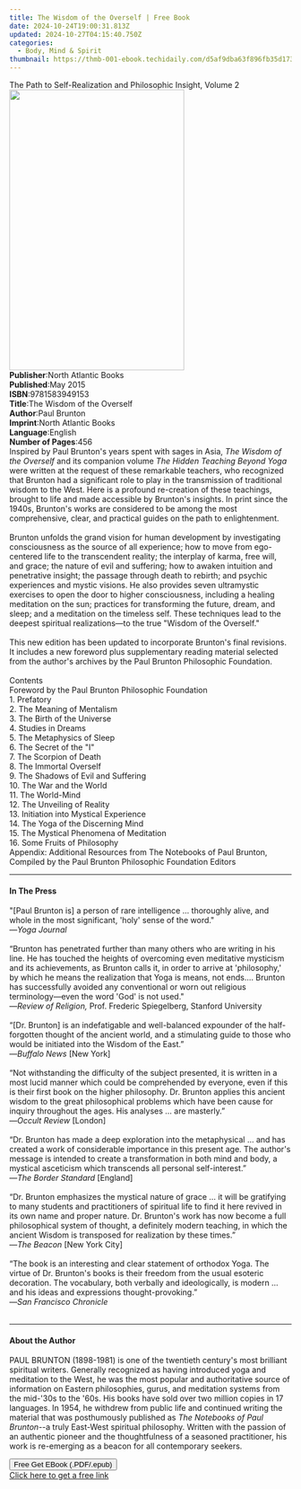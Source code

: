 ```yaml
---
title: The Wisdom of the Overself | Free Book
date: 2024-10-24T19:00:31.813Z
updated: 2024-10-27T04:15:40.750Z
categories:
  - Body, Mind & Spirit
thumbnail: https://thmb-001-ebook.techidaily.com/d5af9dba63f896fb35d17396c8670e1bda30819f59ae7c847ea782608ee68100.jpg
---
```

<main id="book-container">
  <div class="flex flex-col">
    <div class="book-brief flex-1 py-6 px-4 sm:p-6 md:py-10 md:px-8">
      <!-- brief-->
      <div class="book-brief-main">
        The Path to Self-Realization and Philosophic Insight, Volume 2
      </div>
    </div>
    <div
      class="book-meta-info flex-1 grid gap-4 col-start-1 col-end-3 row-start-1 sm:mb-6 sm:grid-cols-4 lg:gap-6 lg:col-start-2 lg:row-end-6 lg:row-span-6 lg:mb-0"
    >
      <div
        class="book-meta-info-left place-content-center mt-4 p-4 text-sm leading-6 col-start-2 col-span-2 dark:text-slate-400"
      >
        <img
          class="w-full h-500 object-cover rounded-lg sm:h-255 sm:col-span-2 lg:col-span-full"
          src="https://img-001-ebook.techidaily.com/d44ad3338b869e2a596c4cd5aa2db4e0fd5288d1a04b19e5b9587076802ca5fd.jpg"
          alt=""
          width="312"
          height="500"
        />
      </div>
      <div
        class="book-meta-info-right mt-2 col-start-1 row-start-2 col-span-3 self-center"
      >
        <!-- meta data  -->
        <div class="flex flex-col px-4 md:px-8">
          <div class="flex-1">
            <strong>Publisher</strong>:<span class="px-2"
              >North Atlantic Books</span
            >
          </div>
          <div class="flex-1">
            <strong>Published</strong>:<span class="px-2">May 2015</span>
          </div>
          <div class="flex-1">
            <strong>ISBN</strong>:<span class="px-2">9781583949153</span>
          </div>
          <div class="flex-1">
            <strong>Title</strong>:<span class="px-2"
              >The Wisdom of the Overself</span
            >
          </div>
          <div class="flex-1">
            <strong>Author</strong>:<span class="px-2">Paul Brunton</span>
          </div>
          <div class="flex-1">
            <strong>Imprint</strong>:<span class="px-2"
              >North Atlantic Books</span
            >
          </div>
          <div class="flex-1">
            <strong>Language</strong>:<span class="px-2">English</span>
          </div>
          <div class="flex-1">
            <strong>Number of Pages</strong>:<span class="px-2">456</span>
          </div>
        </div>
      </div>
    </div>
    <div class="book-description flex-1 py-6 px-4 sm:p-6 md:py-10 md:px-8">
      <div class="book-description-main">
        <div accordion-content="" id="description">
          Inspired by Paul Brunton's years spent with sages in Asia,
          <i>The Wisdom of the Overself&nbsp;</i>and its companion
          volume&nbsp;<i>The Hidden Teaching Beyond Yoga </i>were written at the
          request of these remarkable teachers, who recognized that Brunton had
          a significant role to play in the transmission of traditional wisdom
          to the West. Here&nbsp;is a profound re-creation of these teachings,
          brought to life and made accessible by Brunton's insights. In print
          since the 1940s, Brunton's works are considered to be among the most
          comprehensive, clear, and practical guides on the path to
          enlightenment.&nbsp;<br /><br />Brunton unfolds the grand vision for
          human development by investigating consciousness as the source of all
          experience; how to move from ego-centered life to the transcendent
          reality; the interplay of karma, free will, and grace; the nature of
          evil and suffering; how to awaken intuition and penetrative insight;
          the passage through death to rebirth; and psychic experiences and
          mystic visions. He also provides seven ultramystic exercises to open
          the door to higher consciousness, including a healing meditation on
          the sun; practices for transforming the future, dream, and sleep; and
          a meditation on the timeless self. These techniques lead to the
          deepest spiritual realizations—to the true "Wisdom of the
          Overself."<br /><br />This new edition has been updated to incorporate
          Brunton's final revisions. It includes a new foreword plus
          supplementary reading material selected from the author's archives by
          the Paul Brunton Philosophic Foundation.<br /><br />Contents<br />Foreword
          by the Paul Brunton Philosophic Foundation <br />1. Prefatory <br />2.
          The Meaning of Mentalism <br />3. The Birth of the Universe<br />4.
          Studies in Dreams<br />5. The Metaphysics of Sleep<br />6. The Secret
          of the "I"<br />7. The Scorpion of Death<br />8. The Immortal Overself
          <br />9. The Shadows of Evil and Suffering<br />10. The War and the
          World<br />11. The World-Mind<br />12. The Unveiling of Reality
          <br />13. Initiation into Mystical Experience <br />14. The Yoga of
          the Discerning Mind <br />15. The Mystical Phenomena of Meditation
          <br />16. Some Fruits of Philosophy<br />Appendix: Additional
          Resources from The Notebooks of Paul Brunton, Compiled by the Paul
          Brunton Philosophic Foundation Editors
        </div>
        <div class="accordion-fader"></div>
      </div>
    </div>
    <div class="book-excerpts flex-1 py-6 px-4 sm:p-6 md:py-10 md:px-8">
      <!-- excerpts-->
      <div class="book-excerpts-main">
        <hr />
        <h4 class="placeholder placeholder-heading">
          <span>In The Press</span>
        </h4>
        <p>
          "[Paul Brunton is] a person of rare intelligence ... thoroughly alive,
          and whole in the most significant, 'holy' sense of the word."<br />
          —<i>Yoga Journal</i>&nbsp;<br /><br />“Brunton has penetrated further
          than many others who are writing in his line. He has touched the
          heights of overcoming even meditative mysticism and its achievements,
          as Brunton calls it, in order to arrive at 'philosophy,' by which he
          means the realization that Yoga is means, not ends.… Brunton has
          successfully avoided any conventional or worn out religious
          terminology—even the word 'God' is not used."<br />—<i
            >Review of Religion,</i
          >
          Prof. Frederic Spiegelberg, Stanford University<br />
          &nbsp;<br />
          “[Dr. Brunton] is an indefatigable and well-balanced expounder of the
          half-forgotten thought of the ancient world, and a stimulating guide
          to those who would be initiated into the Wisdom of the East.”<br />—<i
            >Buffalo News</i
          >
          [New York]<br />
          &nbsp;<br />
          “Not withstanding the difficulty of the subject presented, it is
          written in a most lucid manner which could be comprehended by
          everyone, even if this is their first book on the higher philosophy.
          Dr. Brunton applies this ancient wisdom to the great philosophical
          problems which have been cause for inquiry throughout the ages. His
          analyses … are masterly.”<br />—<i>Occult Review</i> [London]<br />
          &nbsp;<br />
          “Dr. Brunton has made a deep exploration into the metaphysical … and
          has created a work of considerable importance in this present age. The
          author's message is intended to create a transformation in both mind
          and body, a mystical asceticism which transcends all personal
          self-interest.”<br />—<i>The Border Standard</i> [England]<br />
          &nbsp;<br />
          “Dr. Brunton emphasizes the mystical nature of grace … it will be
          gratifying to many students and practitioners of spiritual life to
          find it here revived in its own name and proper nature. Dr. Brunton's
          work has now become a full philosophical system of thought, a
          definitely modern teaching, in which the ancient Wisdom is transposed
          for realization by these times.”<br />—<i>The Beacon</i> [New York
          City]<br />
          &nbsp;<br />
          “The book is an interesting and clear statement of orthodox Yoga. The
          virtue of Dr. Brunton's books is their freedom from the usual esoteric
          decoration. The vocabulary, both verbally and ideologically, is modern
          … and his ideas and expressions thought-provoking.”<br />—<i
            >San Francisco Chronicle</i
          ><br /><i><br /></i>
        </p>
      </div>
    </div>
    <div class="book-about-author flex-1 py-6 px-4 sm:p-6 md:py-10 md:px-8">
      <!-- about author-->
      <div class="book-main-author-main">
        <hr />
        <h4 class="placeholder placeholder-heading">
          <span>About the Author</span>
        </h4>
        <p>
          PAUL BRUNTON (1898-1981) is one of the twentieth century's most
          brilliant spiritual writers. Generally recognized as having introduced
          yoga and meditation to the West, he was the most popular and
          authoritative source of information on Eastern philosophies, gurus,
          and meditation systems from the mid-'30s to the '60s. His books have
          sold over two million copies in 17 languages.&nbsp;In 1954, he
          withdrew from public life and continued writing the material that was
          posthumously published as&nbsp;<i>The Notebooks of Paul Brunton</i>--a
          truly East-West spiritual philosophy. Written with the passion of an
          authentic pioneer and the thoughtfulness of a seasoned practitioner,
          his work is re-emerging as a beacon for all contemporary seekers.
        </p>
      </div>
    </div>
    <div class="book-free-get flex-1 py-6 px-4 sm:p-6 md:py-10 md:px-8">
      <button
        id="btn-free-get"
        class="bg-blue-500 hover:bg-blue-700 text-white font-bold py-2 px-4 rounded"
      >
        Free Get EBook (.PDF/.epub)
      </button>
      <div id="countdown-display" class="px-2 text-lg mt-2"></div>
      <a
        id="free-link"
        class="hidden bg-blue-500 hover:bg-blue-700 text-white font-bold py-2 px-4 rounded"
        href="https://www.ebooks.com/en-us/book/1776786/the-wisdom-of-the-overself/paul-brunton/"
        target="_blank"
        >Click here to get a free link</a
      >
    </div>
    <script>
      let countdownTime = 0;
      let countdownInterval = null;
      document
        .getElementById('btn-free-get')
        .addEventListener('click', startCountdown);
      function startCountdown() {
        countdownTime = new Date().getTime() + 60000 * 3;
        countdownInterval = setInterval(updateCountdown, 1000);
        document.getElementById('btn-free-get').disabled = true;
        document
          .getElementById('btn-free-get')
          .classList.add('bg-gray-500', 'cursor-not-allowed');
      }
      function updateCountdown() {
        let currentTime = new Date().getTime();
        let timeLeft = countdownTime - currentTime;
        let secondsLeft = Math.floor(timeLeft / 1000);
        document.getElementById('countdown-display').innerHTML =
          `Remaining time: ${secondsLeft} seconds.`;
        if (secondsLeft <= 0) {
          clearInterval(countdownInterval);
          document.getElementById('btn-free-get').classList.add('hidden');
          document.getElementById('free-link').classList.remove('hidden');
          document.getElementById('countdown-display').innerHTML = '';
        }
      }
    </script>
  </div>
</main>

<ins class="adsbygoogle"
      style="display:block"
      data-ad-client="ca-pub-7571918770474297"
      data-ad-slot="8358498916"
      data-ad-format="auto"
      data-full-width-responsive="true"></ins>
    